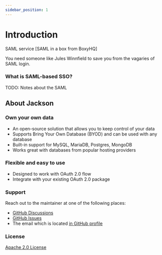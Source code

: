 ```yaml
---
sidebar_position: 1
---
```


# Introduction

SAML service [SAML in a box from BoxyHQ]

You need someone like Jules Winnfield to save you from the vagaries of SAML login.

### What is SAML-based SSO?

TODO: Notes about the SAML

## About Jackson

### Own your own data​

- An open-source solution that allows you to keep control of your data
- Supports Bring Your Own Database (BYOD) and can be used with any database
- Built-in support for MySQL, MariaDB, Postgres, MongoDB
- Works great with databases from popular hosting providers

### Flexible and easy to use​

- Designed to work with OAuth 2.0 flow
- Integrate with your existing OAuth 2.0 package

### Support

Reach out to the maintainer at one of the following places:

- [GitHub Discussions](https://github.com/boxyhq/jackson/discussions)
- [GitHub Issues](https://github.com/boxyhq/jackson/issues)
- The email which is located [in GitHub profile](https://github.com/deepakprabhakara)

### License

[Apache 2.0 License](https://github.com/boxyhq/jackson/blob/main/LICENSE)
